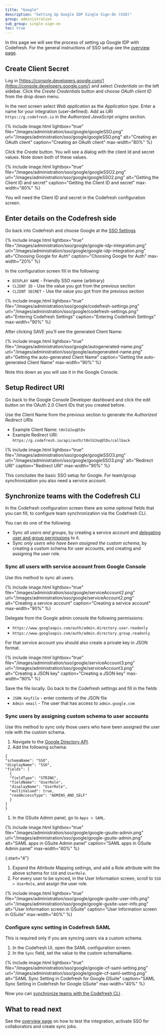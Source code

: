 ```yaml
---
title: "Google"
description: "Setting Up Google IDP Single Sign-On (SSO)"
group: administration
sub_group: single-sign-on
toc: true
---
```


In this page we will see the process of setting up Google IDP with Codefresh. For the general instructions of SSO setup
see the [overview page]({{site.baseurl}}/docs/administration/single-sign-on/sso-setup-oauth2/).


## Create Client Secret

Log in [https://console.developers.google.com/](https://console.developers.google.com/) and select *Credentials* on the left sidebar. Click the *Create Credentials* button and choose *OAuth client ID* from the drop down menu.

In the next screen select *Web application* as the *Application type*. Enter a name for your integration (user-defined). Add as URI `https://g.codefresh.io` in the *Authorized JavaScript origins* section.

{% include image.html 
lightbox="true" 
file="/images/administration/sso/google/googleSSO.png" 
url="/images/administration/sso/google/googleSSO.png"
alt="Creating an OAuth client"
caption="Creating an OAuth client"
max-width="80%"
%}

Click the *Create* button. You will see a dialog with the client Id and secret values. Note down both of these values.

{% include image.html 
lightbox="true" 
file="/images/administration/sso/google/googleSSO2.png" 
url="/images/administration/sso/google/googleSSO2.png"
alt="Getting the Client ID and secret"
caption="Getting the Client ID and secret"
max-width="80%"
%}


You will need the Client ID and secret in the Codefresh configuration screen.


## Enter details on the Codefresh side

Go back into Codefresh and choose Google at the [SSO Settings](https://g.codefresh.io/account-admin/sso)

{% include image.html 
lightbox="true" 
file="/images/administration/sso/google/google-idp-integration.png" 
url="/images/administration/sso/google/google-idp-integration.png"
alt="Choosing Google for Auth"
caption="Choosing Google for Auth"
max-width="20%"
%}

In the configuration screen fill in the following:

* `DISPLAY NAME` - Friendly SSO name (arbitrary)
* `CLIENT ID` - Use the value you got from the previous section
* `CLIENT SECRET` - Use the value you got from the previous section


{% include image.html 
lightbox="true" 
file="/images/administration/sso/google/codefresh-settings.png" 
url="/images/administration/sso/google/codefresh-settings.png"
alt="Entering Codefresh Settings"
caption="Entering Codefresh Settings"
max-width="90%"
%}


After clicking SAVE you’ll see the generated Client Name:

{% include image.html 
lightbox="true" 
file="/images/administration/sso/google/autogenerated-name.png" 
url="/images/administration/sso/google/autogenerated-name.png"
alt="Getting the auto-generated Client Name"
caption="Getting the auto-generated Client Name"
max-width="90%"
%}

Note this down as you will use it in the Google Console.

## Setup Redirect URI

Go back to the Google Console Developer dashboard and click the edit button on the OAuth 2.0 Client IDs that you created before.

Use the Client Name from the previous section to generate the *Authorized Redirect URIs*

* Example Client Name: `t0nlUJoqQlDv`
* Example Redirect URI: `https://g.codefresh.io/api/auth/t0nlUJoqQlDv/callback`

{% include image.html 
lightbox="true" 
file="/images/administration/sso/google/googleSSO3.png" 
url="/images/administration/sso/google/googleSSO3.png"
alt="Redirect URI"
caption="Redirect URI"
max-width="90%"
%}


This concludes the basic SSO setup for Google. For team/group synchronization you also need a service account.

## Synchronize teams with the Codefresh CLI

In the Codefresh configuration screen there are some optional fields that you can fill, to configure team synchronization via the Codefresh CLI.  
 
You can do one of the following:  

* Sync _all users and groups_, by creating a service account and [delegating user and group permissions](https://developers.google.com/admin-sdk/directory/v1/guides/delegation) to it.    
* Sync _only users who have been assigned the custom schema_, by creating a custom schema for user accounts, and creating and assigning the user role. 


### Sync all users with service account from Google Console
Use this method to sync all users. 

{% include image.html 
lightbox="true" 
file="/images/administration/sso/google/serviceAccount2.png" 
url="/images/administration/sso/google/serviceAccount2.png"
alt="Creating a service account"
caption="Creating a service account"
max-width="90%"
%}

Delegate from the Google admin console the following permissions:

* `https://www.googleapis.com/auth/admin.directory.user.readonly`
* `https://www.googleapis.com/auth/admin.directory.group.readonly`

For that service account you should also create a private key in JSON format.


{% include image.html 
lightbox="true" 
file="/images/administration/sso/google/serviceAccount3.png" 
url="/images/administration/sso/google/serviceAccount3.png"
alt="Creating a JSON key"
caption="Creating a JSON key"
max-width="90%"
%}

Save the file locally. Go back to the Codefresh settings and fill in the fields

* `JSON Keyfile` - enter contents of the JSON file
* `Admin email` -  The user that has access to `admin.google.com`

### Sync users by assigning custom schema to user accounts
Use this method to sync only those users who have been assigned the user role with the custom schema. 

1. Navigate to the [Google Directory API](https://developers.google.com/admin-sdk/directory/v1/reference/schemas/insert?authuser=1).
1. Add the following schema:
  ```
  {  
  "schemaName": "SSO",  
  "displayName": "SSO",  
  "fields": [  
	{  
  	"fieldType": "STRING",  
  	"fieldName": "UserRole",  
  	"displayName": "UserRole",  
  	"multiValued": true,  
  	"readAccessType": "ADMINS_AND_SELF"  
	}  
  ]
  }
  ```
1. In the GSuite Admin panel, go to `Apps > SAML`.

  {% include image.html 
lightbox="true" 
file="/images/administration/sso/google/google-gsuite-admin.png" 
url="/images/administration/sso/google/google-gsuite-admin.png"
alt="SAML apps in GSuite Admin panel"
caption="SAML apps in GSuite Admin panel"
max-width="40%"
%}

{:start="4"}
1. Expand the Attribute Mapping settings, and add a Role attribute with the above schema for `SSO` and `UserRole`.
1. For every user to be synced, in the User Information screen, scroll to `SSO > UserRole`, and assign the user role.

  {% include image.html 
lightbox="true" 
file="/images/administration/sso/google/google-gusite-user-info.png" 
url="/images/administration/sso/google/google-gusite-user-info.png"
alt="User Information screen in GSuite"
caption="User Information screen in GSuite"
max-width="40%"
%}

 
### Configure sync setting in Codefresh SAML
This is required only if you are syncing users via a custom schema. 


1. In the Codefresh UI, open the SAML configuration screen.
1. In the `Sync` field, set the value to the custom schemaName.

  {% include image.html 
lightbox="true" 
file="/images/administration/sso/google/google-cf-saml-setting.png" 
url="/images/administration/sso/google/google-cf-saml-setting.png"
alt="SAML Sync Setting in Codefresh for Google GSuite"
caption="SAML Sync Setting in Codefresh for Google GSuite"
max-width="40%"
%}


Now you can [synchronize teams with the Codefresh CLI]({{site.baseurl}}/docs/administration/single-sign-on/sso-setup-oauth2/#syncing-of-teams-after-initial-sso-setup) .



## What to read next

See the [overview page]({{site.baseurl}}/docs/administration/single-sign-on/sso-setup-oauth2/#testing-your-identity-provider) on how to test the integration, activate SSO for collaborators and create sync jobs.